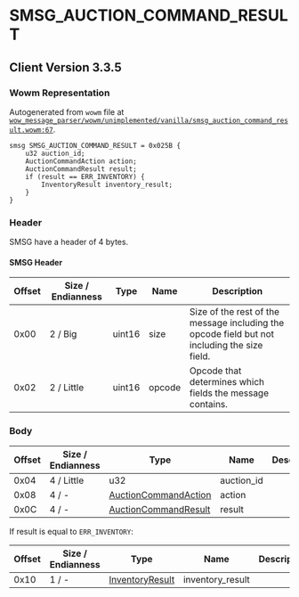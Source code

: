 # SMSG_AUCTION_COMMAND_RESULT

## Client Version 3.3.5

### Wowm Representation

Autogenerated from `wowm` file at [`wow_message_parser/wowm/unimplemented/vanilla/smsg_auction_command_result.wowm:67`](https://github.com/gtker/wow_messages/tree/main/wow_message_parser/wowm/unimplemented/vanilla/smsg_auction_command_result.wowm#L67).
```rust,ignore
smsg SMSG_AUCTION_COMMAND_RESULT = 0x025B {
    u32 auction_id;
    AuctionCommandAction action;
    AuctionCommandResult result;
    if (result == ERR_INVENTORY) {
        InventoryResult inventory_result;
    }
}
```
### Header

SMSG have a header of 4 bytes.

#### SMSG Header

| Offset | Size / Endianness | Type   | Name   | Description |
| ------ | ----------------- | ------ | ------ | ----------- |
| 0x00   | 2 / Big           | uint16 | size   | Size of the rest of the message including the opcode field but not including the size field.|
| 0x02   | 2 / Little        | uint16 | opcode | Opcode that determines which fields the message contains.|

### Body

| Offset | Size / Endianness | Type | Name | Description | Comment |
| ------ | ----------------- | ---- | ---- | ----------- | ------- |
| 0x04 | 4 / Little | u32 | auction_id |  |  |
| 0x08 | 4 / - | [AuctionCommandAction](auctioncommandaction.md) | action |  |  |
| 0x0C | 4 / - | [AuctionCommandResult](auctioncommandresult.md) | result |  |  |

If result is equal to `ERR_INVENTORY`:

| Offset | Size / Endianness | Type | Name | Description | Comment |
| ------ | ----------------- | ---- | ---- | ----------- | ------- |
| 0x10 | 1 / - | [InventoryResult](inventoryresult.md) | inventory_result |  |  |

